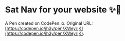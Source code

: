 # Sat Nav for your website ✨🚀

A Pen created on CodePen.io. Original URL: [https://codepen.io/jh3y/pen/XWeyrjK](https://codepen.io/jh3y/pen/XWeyrjK).

